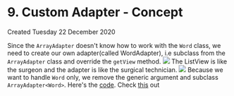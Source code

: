 # 9. Custom Adapter - Concept
Created Tuesday 22 December 2020

Since the ``ArrayAdapter`` doesn't know how to work with the ``Word`` class, we need to create our own adapter(called WordAdapter), i.e subclass from the ``ArrayAdapter`` class and override the ``getView`` method.
![](./9._Custom_Adapter_-_Concept/pasted_image.png)
The ListView is like the surgeon and the adapter is like the surgical technician.
![](./9._Custom_Adapter_-_Concept/pasted_image001.png)
Because we want to handle ``Word`` only, we remove the generic argument and subclass ``ArrayAdapter<Word>``. Here's the [code](../_ud839_Miwok/app/src/main/java/com/example/android/miwok/WordAdapter.java).
Check [this](https://developer.android.com/reference/android/widget/ArrayAdapter.html?utm_source=udacity&utm_medium=course&utm_campaign=android_basics) out 

